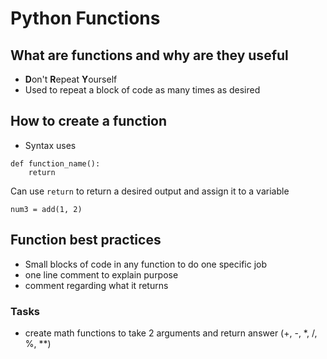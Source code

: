 # Python Functions

## What are functions and why are they useful

- **D**on't **R**epeat **Y**ourself
- Used to repeat a block of code as many times as desired

## How to create a function
- Syntax uses 
```
def function_name():
    return
```

Can use ``return`` to return a desired output and assign it to a variable 
```
num3 = add(1, 2)
```

## Function best practices

- Small blocks of code in any function to do one specific job
- one line comment to explain purpose
- comment regarding what it returns


### Tasks

- create math functions to take 2 arguments and return answer (+, -, *, /, %, **)